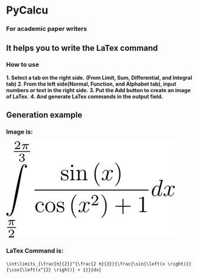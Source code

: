 # PyCalcu 
### For academic paper writers
## It helps you to write the LaTex command 

### How to use
**1. Select a tab on the right side.**
   **(From Limit, Sum, Differential, and Integral tab)**
**2. From the left side(Normal, Function, and Alphabet tab), input numbers or text in the right side.**
**3. Put the Add button to create an image of LaTex.**
**4. And generate LaTex commands in the output field.**

## Generation example 
### Image is: 
![An image of LaTeX](https://github.com/AreaEffectCloud/PyCalcu/blob/master/output_images/formula.png)
### LaTex Command is: 
```
\int\limits_{\frac{π}{2}}^{\frac{2 π}{3}}{\frac{\sin{\left(x \right)}}{\cos{\left(x^{2} \right)} + 1}}{dx}
```
